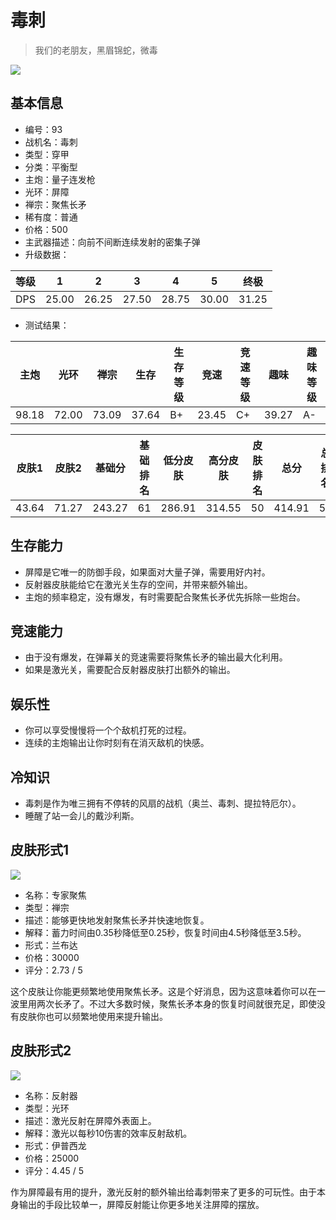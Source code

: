 # 毒刺

> 我们的老朋友，黑眉锦蛇，微毒

<img src="/ships/ship_93.png" style={{zoom:1}}/>

## 基本信息

- 编号：93
- 战机名：毒刺
- 类型：穿甲
- 分类：平衡型
- 主炮：量子连发枪
- 光环：屏障
- 禅宗：聚焦长矛
- 稀有度：普通
- 价格：500
- 主武器描述：向前不间断连续发射的密集子弹
- 升级数据：

| 等级 | 1 | 2 | 3 | 4 | 5 | 终极 |
|--|--|--|--|--|--|--|
| DPS | 25.00 | 26.25 | 27.50 | 28.75 | 30.00 | 31.25 |

- 测试结果：

| 主炮 | 光环 | 禅宗 | 生存 | 生存等级 | 竞速 | 竞速等级 | 趣味 | 趣味等级 |
|--|--|--|--|--|--|--|--|--|
| 98.18 | 72.00 | 73.09 | 37.64 | B+ | 23.45 | C+ | 39.27 | A- |

| 皮肤1 | 皮肤2 | 基础分 | 基础排名 | 低分皮肤 | 高分皮肤 | 皮肤排名 | 总分 | 总排名 |
|--|--|--|--|--|--|--|--|--|
| 43.64 | 71.27 | 243.27 | 61 | 286.91 | 314.55 | 50 | 414.91 | 51 |

## 生存能力

- 屏障是它唯一的防御手段，如果面对大量子弹，需要用好内衬。
- 反射器皮肤能给它在激光关生存的空间，并带来额外输出。
- 主炮的频率稳定，没有爆发，有时需要配合聚焦长矛优先拆除一些炮台。

## 竞速能力

- 由于没有爆发，在弹幕关的竞速需要将聚焦长矛的输出最大化利用。
- 如果是激光关，需要配合反射器皮肤打出额外的输出。

## 娱乐性

- 你可以享受慢慢将一个个敌机打死的过程。
- 连续的主炮输出让你时刻有在消灭敌机的快感。

## 冷知识

- 毒刺是作为唯三拥有不停转的风扇的战机（奥兰、毒刺、提拉特厄尔）。
- 睡醒了站一会儿的戴沙利斯。

## 皮肤形式1

<img src="/ships/ship_93_apex_1.png" style={{zoom:1}}/>

- 名称：专家聚焦
- 类型：禅宗
- 描述：能够更快地发射聚焦长矛并快速地恢复。
- 解释：蓄力时间由0.35秒降低至0.25秒，恢复时间由4.5秒降低至3.5秒。
- 形式：兰布达
- 价格：30000
- 评分：2.73 / 5

这个皮肤让你能更频繁地使用聚焦长矛。这是个好消息，因为这意味着你可以在一波里用两次长矛了。不过大多数时候，聚焦长矛本身的恢复时间就很充足，即使没有皮肤你也可以频繁地使用来提升输出。

## 皮肤形式2

<img src="/ships/ship_93_apex_2.png" style={{zoom:1}}/>

- 名称：反射器
- 类型：光环
- 描述：激光反射在屏障外表面上。
- 解释：激光以每秒10伤害的效率反射敌机。
- 形式：伊普西龙
- 价格：25000
- 评分：4.45 / 5

作为屏障最有用的提升，激光反射的额外输出给毒刺带来了更多的可玩性。由于本身输出的手段比较单一，屏障反射能让你更多地关注屏障的摆放。
